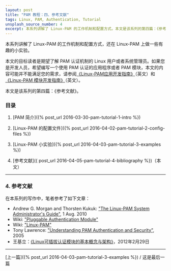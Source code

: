```yaml
---
layout: post
title: "PAM 教程：四、参考文献"
tags: Linux, PAM, Authentication, Tutorial
unsplash_source_number: 4
excerpt: 本系列讲解了 Linux-PAM 的工作机制和配置方式。本文是该系列的第四篇：《参考文献》，列出了对本文非常有帮助的文章和链接。向各位前辈表示敬意。
---
```


本系列讲解了 Linux-PAM 的工作机制和配置方式，还在 Linux-PAM 上做一些有趣的小实验。

本文的目标读者是期望了解 PAM 认证机制的 Linux 用户或者系统管理员。如果您是开发人员，希望编写一个使用 PAM 认证的应用程序或者 PAM 模块，本文的内容可能并不能满足您的需求，请参阅[《Linux-PAM应用开发指南》](http://www.linux-pam.org/Linux-PAM-html/Linux-PAM_ADG.html)（英文）和[《Linux-PAM 模块开发指南》](http://www.linux-pam.org/Linux-PAM-html/Linux-PAM_MWG.html)（英文）。

本文是该系列的第四篇：《参考文献》。

### 目录

1. [PAM 简介]({% post_url 2016-03-30-pam-tutorial-1-intro %})

2. [Linux-PAM 的配置文件]({% post_url 2016-04-02-pam-tutorial-2-config-files %})

3. [Linux-PAM 小实验]({% post_url 2016-04-03-pam-tutorial-3-examples %})

4. [参考文献]({ post_url 2016-04-05-pam-tutorial-4-bibliography %})（本文）

---

### 4. 参考文献

在本系列的写作中，笔者参考了如下文章：

- Andrew G. Morgan and Thorsten Kukuk: ["The Linux-PAM System Administrator's Guide"](http://www.linux-pam.org/Linux-PAM-html/Linux-PAM_SAG.html), 1 Aug. 2010
- Wiki: ["Pluggable Authentication Module"](https://en.wikipedia.org/wiki/Pluggable_authentication_module)
- Wiki: ["Linux-PAM"](https://en.wikipedia.org/wiki/Linux_PAM)
- Tony Lawrence: ["Understanding PAM Authentication and Security"](http://aplawrence.com/Basics/understandingpam.html), 2005
- 王基立：[《Linux可插拔认证模块的基本概念与架构》](http://www.infoq.com/cn/articles/wjl-linux-pluggable-authentication-module)，2012年2月29日

---
[上一篇]({% post_url 2016-04-03-pam-tutorial-3-examples %}) / 这是最后一篇
